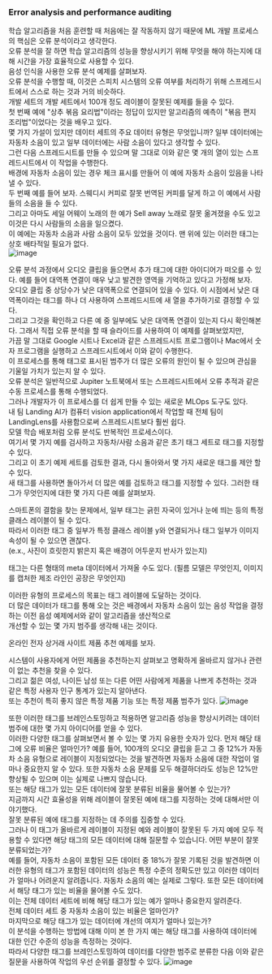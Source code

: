 ### Error analysis and performance auditing

학습 알고리즘을 처음 훈련할 때 처음에는 잘 작동하지 않기 때문에 ML 개발 프로세스의 핵심은 오류 분석이라고 생각한다.  
오류 분석을 잘 하면 학습 알고리즘의 성능을 향상시키기 위해 무엇을 해야 하는지에 대해 시간을 가장 효율적으로 사용할 수 있다.  
음성 인식을 사용한 오류 분석 예제를 살펴보자.  
오류 분석을 수행할 때, 이것은 스피치 시스템의 오류 여부를 처리하기 위해 스프레드시트에서 스스로 하는 것과 거의 비슷하다.  
개발 세트의 개발 세트에서 100개 정도 레이블이 잘못된 예제를 들을 수 있다.  
첫 번째 예에 "상추 볶음 요리법"이라는 정답이 있지만 알고리즘의 예측이 "볶음 편지 조리법"이었다는 것을 배우고 있다.  
몇 가지 가설이 있지만 데이터 세트의 주요 데이터 유형은 무엇입니까? 일부 데이터에는 자동차 소음이 있고 일부 데이터에는 사람 소음이 있다고 생각할 수 있다.  
그런 다음 스프레드시트를 만들 수 있으며 말 그대로 이와 같은 몇 개의 열이 있는 스프레드시트에서 이 작업을 수행한다.  
배경에 자동차 소음이 있는 경우 체크 표시를 만들어 이 예에 자동차 소음이 있음을 나타낼 수 있다.  
두 번째 예를 들어 보자. 스웨디시 커피로 잘못 번역된 커피를 달게 하고 이 예에서 사람들의 소음을 들 수 있다.  
그리고 아마도 세일 어웨이 노래의 한 예가 Sell away 노래로 잘못 옮겨졌을 수도 있고 이것은 다시 사람들의 소음을 일으켰다.  
이 예에는 자동차 소음과 사람 소음이 모두 있었을 것이다. 맨 위에 있는 이러한 태그는 상호 배타적일 필요가 없다.  
![image](https://user-images.githubusercontent.com/40943064/144002510-9dbfab7a-6199-4898-8984-3b729d5f9d84.png)  

오류 분석 과정에서 오디오 클립을 들으면서 추가 태그에 대한 아이디어가 떠오를 수 있다. 예를 들어 대역폭 연결이 매우 낮고 발견한 영역을 기억하고 있다고 가정해 보자.  
오디오 클립 중 상당수가 낮은 대역폭으로 연결되어 있을 수 있다. 이 시점에서 낮은 대역폭이라는 태그를 하나 더 사용하여 스프레드시트에 새 열을 추가하기로 결정할 수 있다.  
그리고 그것을 확인하고 다른 예 중 일부에도 낮은 대역폭 연결이 있는지 다시 확인해본다. 그래서 직접 오류 분석을 할 때 슬라이드를 사용하여 이 예제를 살펴보았지만,  
가끔 말 그대로 Google 시트나 Excel과 같은 스프레드시트 프로그램이나 Mac에서 숫자 프로그램을 실행하고 스프레드시트에서 이와 같이 수행한다.  
이 프로세스를 통해 태그로 표시된 범주가 더 많은 오류의 원인이 될 수 있으며 관심을 기울일 가치가 있는지 알 수 있다.  
오류 분석은 일반적으로 Jupiter 노트북에서 또는 스프레드시트에서 오류 추적과 같은 수동 프로세스를 통해 수행되었다.  
그러나 개발자가 이 프로세스를 더 쉽게 만들 수 있는 새로운 MLOps 도구도 있다.  
내 팀 Landing AI가 컴퓨터 vision application에서 작업할 때 전체 팀이 LandingLens를 사용함으로써 스프레드시트보다 훨씬 쉽다.  
모델 학습 배포처럼 오류 분석도 반복적인 프로세스이다.  
여기서 몇 가지 예를 검사하고 자동차/사람 소음과 같은 초기 태그 세트로 태그를 지정할 수 있다.  
그리고 이 초기 예제 세트를 검토한 결과, 다시 돌아와서 몇 가지 새로운 태그를 제안 할 수 있다.  
새 태그를 사용하면 돌아가서 더 많은 예를 검토하고 태그를 지정할 수 있다. 그러한 태그가 무엇인지에 대한 몇 가지 다른 예를 살펴보자.  

스마트폰의 결함을 찾는 문제에서, 일부 태그는 긁힌 자국이 있거나 눈에 띄는 등의 특정 클래스 레이블이 될 수 있다.  
따라서 이러한 태그 중 일부가 특정 클래스 레이블 y와 연결되거나 태그 일부가 이미지 속성이 될 수 있으면 괜찮다.  
(e.x., 사진이 흐릿한지 밝은지 혹은 배경이 어두운지 반사가 있는지)

태그는 다른 형태의 meta 데이터에서 가져올 수도 있다. 
(필름 모델은 무엇인지, 이미지를 캡처한 제조 라인인 공장은 무엇인지)  
    
이러한 유형의 프로세스의 목표는 태그 레이블에 도달하는 것이다.  
더 많은 데이터가 태그를 통해 오는 것은 배경에서 자동차 소음이 있는 음성 작업을 결정하는 이전 음성 예제에서와 같이 알고리즘을 생산적으로  
개선할 수 있는 몇 가지 범주를 생각해 내는 것이다.  

온라인 전자 상거래 사이트 제품 추천 예제를 보자.  
  
시스템이 사용자에게 어떤 제품을 추천하는지 살펴보고 명확하게 올바르지 않거나 관련이 없는 추천을 찾을 수 있다.  
그리고 젊은 여성, 나이든 남성 또는 다른 어떤 사람에게 제품을 나쁘게 추천하는 것과 같은 특정 사용자 인구 통계가 있는지 알아낸다.  
또는 추천이 특히 좋지 않은 특정 제품 기능 또는 특정 제품 범주가 있다. 
![image](https://user-images.githubusercontent.com/40943064/144002573-6d429ec8-5f71-440d-8263-e936e74491a2.png)

또한 이러한 태그를 브레인스토밍하고 적용하면 알고리즘 성능을 향상시키려는 데이터 범주에 대한 몇 가지 아이디어를 얻을 수 있다.  
이러한 다양한 태그를 살펴보면서 볼 수 있는 몇 가지 유용한 숫자가 있다. 먼저 해당 태그에 오류 비율은 얼마인가? 
예를 들어, 100개의 오디오 클립을 듣고 그 중 12%가 자동차 소음 유형으로 레이블이 지정되었다는 것을 발견하면 자동차 소음에 대한 작업이 얼마나 중요한지 알 수 있다. 
또한 자동차 소음 문제를 모두 해결하더라도 성능은 12%만 향상될 수 있으며 이는 실제로 나쁘지 않습니다.  
또는 해당 태그가 있는 모든 데이터에 잘못 분류된 비율을 물어볼 수 있는가?  
지금까지 시간 효율성을 위해 레이블이 잘못된 예에 태그를 지정하는 것에 대해서만 이야기했다.  
잘못 분류된 예에 태그를 지정하는 데 주의를 집중할 수 있다.  
그러나 이 태그가 올바르게 레이블이 지정된 예와 레이블이 잘못된 두 가지 예에 모두 적용할 수 있다면 해당 태그의 모든 데이터에 대해 질문할 수 있습니다.
어떤 부분이 잘못 분류되었는가?  
예를 들어, 자동차 소음이 포함된 모든 데이터 중 18%가 잘못 기록된 것을 발견하면 이러한 유형의 태그가 포함된 데이터의 성능은 특정 수준의 정확도만 있고 
이러한 데이터가 얼마나 어려운지 알려줍니다. 자동차 소음의 예는 실제로 그렇다. 또한 모든 데이터에서 해당 태그가 있는 비율을 물어볼 수도 있다.  
이는 전체 데이터 세트에 비해 해당 태그가 있는 예가 얼마나 중요한지 알려준다.  
전체 데이터 세트 중 자동차 소음이 있는 비율은 얼마인가?  
마지막으로 해당 태그가 있는 데이터에 개선의 여지가 얼마나 있는가?   
이 분석을 수행하는 방법에 대해 이미 본 한 가지 예는 해당 태그를 사용하여 데이터에 대한 인간 수준의 성능을 측정하는 것이다.  
따라서 다양한 태그를 브레인스토밍하여 데이터를 다양한 범주로 분류한 다음 이와 같은 질문을 사용하여 작업의 우선 순위를 결정할 수 있다. 
![image](https://user-images.githubusercontent.com/40943064/144002623-a545dba9-687b-4c27-9395-e84baf57006e.png)
